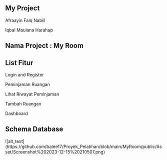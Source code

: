 <h2>My Project</h2>
<p>Afraayin Faiq Nabiil</p>
<p>Iqbal Maulana Harahap</p>
<h2>Nama Project : My Room</h2>
<h2>List Fitur</h2>
<p>Login and Register</p>
<p>Peminjaman Ruangan</p>
<p>Lihat Riwayat Peminjaman</p>
<p>Tambah Ruangan</p>
<p>Dashboard</p>

<h2>Schema Database</h2>
![alt_text](https://github.com/balee17/Proyek_Pelatihan/blob/main/MyRoom/public/Asset/Screenshot%202023-12-15%20210507.png)
